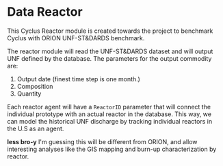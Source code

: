 # Data Reactor

This Cyclus Reactor module is created towards the project
to benchmark Cyclus with ORION UNF-ST&DARDS benchmark.

The reactor module will read the UNF-ST&DARDS dataset
and will output UNF defined by the database. The parameters
for the output commodity are:

1. Output date (finest time step is one month.)
2. Composition
3. Quantity

Each reactor agent will have a `ReactorID` parameter
that will connect the individual prototype with an
actual reactor in the database. This way, we can model
the historical UNF discharge by tracking
individual reactors in the U.S as an agent.

**less bro-y**
I'm guessing this will be different from ORION, and allow
interesting analyses like the GIS mapping and burn-up
characterization by reactor.